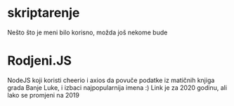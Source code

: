 # skriptarenje
Nešto što je meni bilo korisno, možda još nekome bude

# Rodjeni.JS
NodeJS koji koristi cheerio i axios da povuče podatke iz matičnih knjiga grada Banje Luke, i izbaci najpopularnija imena :) Link je za 2020 godinu, ali lako se promjeni na 2019
